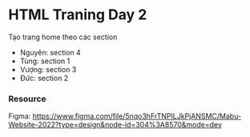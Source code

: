 # HTML Traning Day 2

Tạo trang home theo các section
- Nguyên: section 4
- Tùng: section 1
- Vượng: section 3
- Đức: section 2

### Resource

Figma: https://www.figma.com/file/5nqo3hFrTNPILJkPjANSMC/Mabu-Website-2022?type=design&node-id=304%3A8570&mode=dev